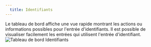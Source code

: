 ```yaml
---
  title: Identifiants
---
```

Le tableau de bord affiche une vue rapide montrant les actions ou informations possibles pour l'entrée d'identifiants. Il est possible de visualiser facilement les entrées qui utilisent l'entrée d'identifiant.  
![Tableau de bord Identifiants](https://webdevolutions.azureedge.net/docs/fr/rdm/mac/clip4503.png) 

